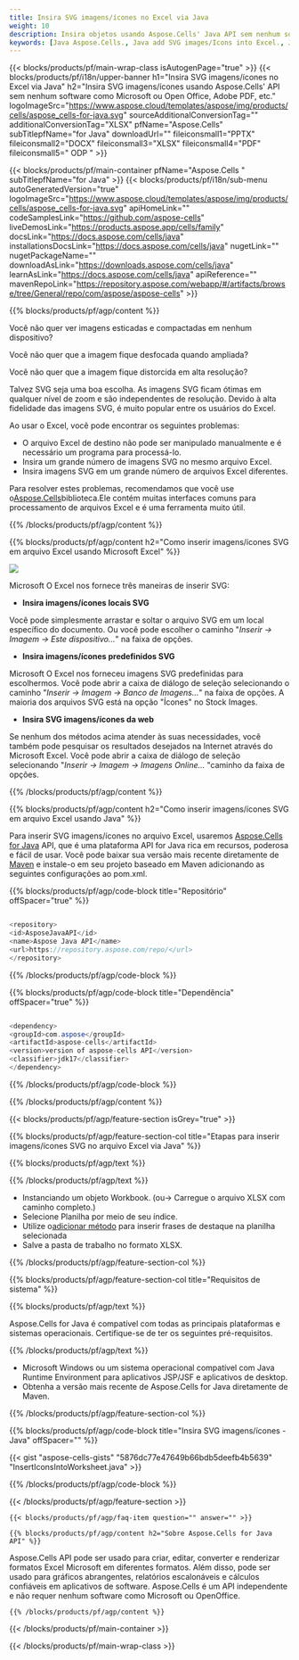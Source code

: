 ```yaml
---
title: Insira SVG imagens/ícones no Excel via Java
weight: 10
description: Insira objetos usando Aspose.Cells' Java API sem nenhum software como Microsoft ou Open Office, Adobe PDF, etc.
keywords: [Java Aspose.Cells., Java add SVG images/Icons into Excel., Java insert SVG images/Icons into Excel., Java create SVG images/Icons in Excel]
---
```

{{< blocks/products/pf/main-wrap-class isAutogenPage="true" >}}
{{< blocks/products/pf/i18n/upper-banner h1="Insira SVG imagens/ícones no Excel via Java" h2="Insira SVG imagens/ícones usando Aspose.Cells\' API sem nenhum software como Microsoft ou Open Office, Adobe PDF, etc." logoImageSrc="https://www.aspose.cloud/templates/aspose/img/products/cells/aspose_cells-for-java.svg" sourceAdditionalConversionTag="" additionalConversionTag="XLSX" pfName="Aspose.Cells" subTitlepfName="for Java" downloadUrl="" fileiconsmall1="PPTX" fileiconsmall2="DOCX" fileiconsmall3="XLSX" fileiconsmall4="PDF" fileiconsmall5=" ODP " >}}

{{< blocks/products/pf/main-container pfName="Aspose.Cells " subTitlepfName="for Java" >}}
{{< blocks/products/pf/i18n/sub-menu autoGeneratedVersion="true" logoImageSrc="https://www.aspose.cloud/templates/aspose/img/products/cells/aspose_cells-for-java.svg" apiHomeLink="" codeSamplesLink="https://github.com/aspose-cells" liveDemosLink="https://products.aspose.app/cells/family" docsLink="https://docs.aspose.com/cells/java" installationsDocsLink="https://docs.aspose.com/cells/java" nugetLink="" nugetPackageName="" downloadAsLink="https://downloads.aspose.com/cells/java" learnAsLink="https://docs.aspose.com/cells/java" apiReference="" mavenRepoLink="https://repository.aspose.com/webapp/#/artifacts/browse/tree/General/repo/com/aspose/aspose-cells" >}}

{{% blocks/products/pf/agp/content %}}

Você não quer ver imagens esticadas e compactadas em nenhum dispositivo?

Você não quer que a imagem fique desfocada quando ampliada?

Você não quer que a imagem fique distorcida em alta resolução?

Talvez SVG seja uma boa escolha. As imagens SVG ficam ótimas em qualquer nível de zoom e são independentes de resolução. Devido à alta fidelidade das imagens SVG, é muito popular entre os usuários do Excel.

Ao usar o Excel, você pode encontrar os seguintes problemas:

+ O arquivo Excel de destino não pode ser manipulado manualmente e é necessário um programa para processá-lo.
+ Insira um grande número de imagens SVG no mesmo arquivo Excel.
+ Insira imagens SVG em um grande número de arquivos Excel diferentes.

 Para resolver estes problemas, recomendamos que você use o[Aspose.Cells](https://products.aspose.com/cells/)biblioteca.Ele contém muitas interfaces comuns para processamento de arquivos Excel e é uma ferramenta muito útil.

{{% /blocks/products/pf/agp/content %}}

{{% blocks/products/pf/agp/content h2="Como inserir imagens/ícones SVG em arquivo Excel usando Microsoft Excel" %}}

![](/cells/pt/net/icons/insert-icons-to-excel/sample.png)

Microsoft O Excel nos fornece três maneiras de inserir SVG:

+  **Insira imagens/ícones locais SVG**

Você pode simplesmente arrastar e soltar o arquivo SVG em um local específico do documento. Ou você pode escolher o caminho "*Inserir -> Imagem -> Este dispositivo...*" na faixa de opções.

+  **Insira imagens/ícones predefinidos SVG**

Microsoft O Excel nos forneceu imagens SVG predefinidas para escolhermos. Você pode abrir a caixa de diálogo de seleção selecionando o caminho "*Inserir -> Imagem -> Banco de Imagens...*" na faixa de opções. A maioria dos arquivos SVG está na opção "Ícones" no Stock Images.

+  **Insira SVG imagens/ícones da web**

Se nenhum dos métodos acima atender às suas necessidades, você também pode pesquisar os resultados desejados na Internet através do Microsoft Excel. Você pode abrir a caixa de diálogo de seleção selecionando "*Inserir -> Imagem -> Imagens Online...* "caminho da faixa de opções.

{{% /blocks/products/pf/agp/content %}}

{{% blocks/products/pf/agp/content h2="Como inserir imagens/ícones SVG em arquivo Excel usando Java" %}}

 Para inserir SVG imagens/ícones no arquivo Excel, usaremos
 [Aspose.Cells for Java](https://products.aspose.com/cells/java) 
 API, que é uma plataforma API for Java rica em recursos, poderosa e fácil de usar. Você pode baixar sua versão mais recente diretamente de
 [Maven](https://repository.aspose.com/webapp/#/artifacts/browse/tree/General/repo/com/aspose/aspose-cells) 
 e instale-o em seu projeto baseado em Maven adicionando as seguintes configurações ao pom.xml.

{{% blocks/products/pf/agp/code-block title="Repositório" offSpacer="true" %}}

```cs

<repository>
<id>AsposeJavaAPI</id>
<name>Aspose Java API</name>
<url>https://repository.aspose.com/repo/</url>
</repository>

```

{{% /blocks/products/pf/agp/code-block %}}

{{% blocks/products/pf/agp/code-block title="Dependência" offSpacer="true" %}}

```cs

<dependency>
<groupId>com.aspose</groupId>
<artifactId>aspose-cells</artifactId>
<version>version of aspose-cells API</version>
<classifier>jdk17</classifier>
</dependency>

```

{{% /blocks/products/pf/agp/code-block %}}

{{% /blocks/products/pf/agp/content %}}

{{< blocks/products/pf/agp/feature-section isGrey="true" >}}

{{% blocks/products/pf/agp/feature-section-col title="Etapas para inserir imagens/ícones SVG no arquivo Excel via Java" %}}

{{% blocks/products/pf/agp/text %}}

{{% /blocks/products/pf/agp/text %}}

+ Instanciando um objeto Workbook. (ou-> Carregue o arquivo XLSX com caminho completo.)
+ Selecione Planilha por meio de seu índice.
 + Utilize o[adicionar método](https://reference.aspose.com/cells/java/com.aspose.cells/shapecollection/#addIcons-int-int-int-int-int-int-byte---byte---) para inserir frases de destaque na planilha selecionada
+ Salve a pasta de trabalho no formato XLSX.

{{% /blocks/products/pf/agp/feature-section-col %}}

{{% blocks/products/pf/agp/feature-section-col title="Requisitos de sistema" %}}

{{% blocks/products/pf/agp/text %}}

 Aspose.Cells for Java é compatível com todas as principais plataformas e sistemas operacionais. Certifique-se de ter os seguintes pré-requisitos.

{{% /blocks/products/pf/agp/text %}}

- Microsoft Windows ou um sistema operacional compatível com Java Runtime Environment para aplicativos JSP/JSF e aplicativos de desktop.
- Obtenha a versão mais recente de Aspose.Cells for Java diretamente de Maven.

{{% /blocks/products/pf/agp/feature-section-col %}}

{{% blocks/products/pf/agp/code-block title="Insira SVG imagens/ícones - Java" offSpacer="" %}}

{{< gist "aspose-cells-gists" "5876dc77e47649b66bdb5deefb4b5639" "InsertIconsIntoWorksheet.java" >}}

{{% /blocks/products/pf/agp/code-block %}}


{{< /blocks/products/pf/agp/feature-section >}}

    {{< blocks/products/pf/agp/faq-item question="" answer="" >}}
 

<!-- aboutfile Starts -->

    {{% blocks/products/pf/agp/content h2="Sobre Aspose.Cells for Java API" %}}

 Aspose.Cells API pode ser usado para criar, editar, converter e renderizar formatos Excel Microsoft em diferentes formatos. Além disso, pode ser usado para gráficos abrangentes, relatórios escalonáveis e cálculos confiáveis em aplicativos de software. Aspose.Cells é um API independente e não requer nenhum software como Microsoft ou OpenOffice.


    {{% /blocks/products/pf/agp/content %}}

    


{{< /blocks/products/pf/main-container >}}
    
{{< /blocks/products/pf/main-wrap-class >}}
